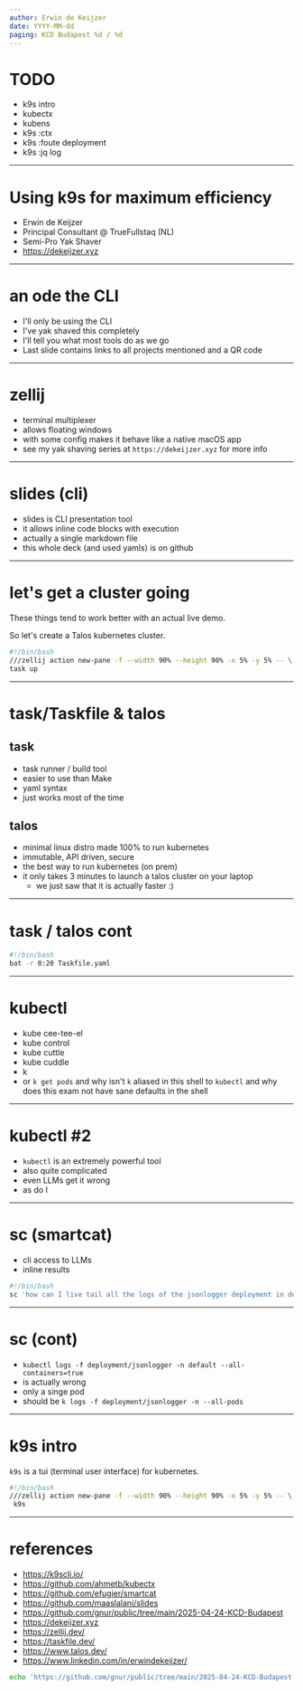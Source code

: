 ```yaml
---
author: Erwin de Keijzer
date: YYYY-MM-dd
paging: KCD Budapest %d / %d
---
```


# TODO

- k9s intro
- kubectx
- kubens
- k9s :ctx
- k9s :foute deployment
- k9s :jq log

---

# Using k9s for maximum efficiency

- Erwin de Keijzer
- Principal Consultant @ TrueFullstaq (NL)
- Semi-Pro Yak Shaver
- https://dekeijzer.xyz

---
# an ode the CLI

- I'll only be using the CLI
- I've yak shaved this completely
- I'll tell you what most tools do as we go
- Last slide contains links to all projects mentioned and a QR code

---
# zellij

- terminal multiplexer
- allows floating windows
- with some config makes it behave like a native macOS app
- see my yak shaving series at `https://dekeijzer.xyz` for more info

---

# slides (cli)

- slides is CLI presentation tool
- it allows inline code blocks with execution
- actually a single markdown file
- this whole deck (and used yamls) is on github

---

# let's get a cluster going

These things tend to work better with an actual live demo. 

So let's create a Talos kubernetes cluster.

```bash
#!/bin/bash
///zellij action new-pane -f --width 90% --height 90% -x 5% -y 5% -- \
task up
```

---
# task/Taskfile & talos

## task

- task runner / build tool
- easier to use than Make
- yaml syntax
- just works most of the time

## talos

- minimal linux distro made 100% to run kubernetes
- immutable, API driven, secure
- the best way to run kubernetes (on prem)
- it only takes 3 minutes to launch a talos cluster on your laptop
    - we just saw that it is actually faster :)

---
# task / talos cont

```bash
#!/bin/bash
bat -r 0:20 Taskfile.yaml
```

---
# kubectl

- kube cee-tee-el
- kube control
- kube cuttle
- kube cuddle
- k
- or `k get pods` and why isn't `k` aliased in this shell to `kubectl` and why does this exam not have sane defaults in the shell

---
# kubectl #2

- `kubectl` is an extremely powerful tool
- also quite complicated
- even LLMs get it wrong
- as do I

---

# sc (smartcat)

- cli access to LLMs
- inline results

```bash
#!/bin/bash
sc 'how can I live tail all the logs of the jsonlogger deployment in de the default namespace with kubectl'
```

---
# sc (cont)

- `kubectl logs -f deployment/jsonlogger -n default --all-containers=true`
- is actually wrong
- only a singe pod
- should be `k logs -f deployment/jsonlogger -n --all-pods`

---
# k9s intro

`k9s` is a tui (terminal user interface) for kubernetes.

```bash
#!/bin/bash
///zellij action new-pane -f --width 90% --height 90% -x 5% -y 5% -- \
 k9s
```

---

# references

- https://k9scli.io/
- https://github.com/ahmetb/kubectx
- https://github.com/efugier/smartcat
- https://github.com/maaslalani/slides
- https://github.com/gnur/public/tree/main/2025-04-24-KCD-Budapest
- https://dekeijzer.xyz
- https://zellij.dev/
- https://taskfile.dev/
- https://www.talos.dev/
- https://www.linkedin.com/in/erwindekeijzer/

```bash
echo 'https://github.com/gnur/public/tree/main/2025-04-24-KCD-Budapest' | qrencode -t utf8
```
